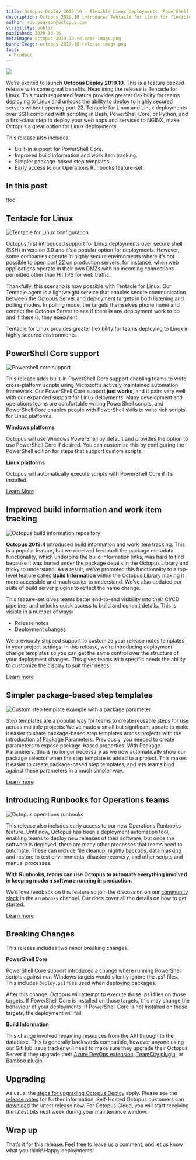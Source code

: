 ```yaml
---
title: Octopus Deploy 2019.10 - Flexible Linux deployments, PowerShell Core support, Operations RunBooks EAP
description: Octopus 2019.10 introduces Tentacle for Linux for flexible Linux deployments, built-in PowerShell Core support, simpler build information and releas notes, and early access to RunBooks for your operations teams.
author: rob.pearson@octopus.com
visibility: public
published: 2020-10-16
metaImage: octopus-2019.10-release-image.png
bannerImage: octopus-2019.10-release-image.png
tags:
 - Product
---
```


![](octopus-2019.10-release-image.png)

We’re excited to launch **Octopus Deploy 2019.10**. This is a feature packed release with some great benefits. Headlining the release is Tentacle for Linux. This much requested feature provides greater flexibility for teams deploying to Linux and unlocks the ability to deploy to highly secured servers without opening port 22. Tentacle for Linux and Linux deployments over SSH combined with scripting in Bash, PowerShell Core, or Python, and a first-class step to deploy your web apps and services to NGINX, make Octopus a great option for Linux deployments. 

This release also includes:

* Built-in support for PowerShell Core.
* Improved build information and work item tracking.
* Simpler package-based step templates.
* Early access to our Operations Runbooks feature-set.

<h2>In this post</h2>

!toc

## Tentacle for Linux

![Tentacle for Linux configuration](linux-tentacle.png "width=600")

Octopus first introduced support for Linux deployments over secure shell (SSH) in version 3.0 and it’s a popular option for deployments. However, some companies operate in highly secure environments where it’s not possible to open port 22 on production servers, for instance, when web applications operate in their own DMZs with no incoming connections permitted other than HTTPS for web traffic. 

Thankfully, this scenario is now possible with Tentacle for Linux. Our Tentacle agent is a lightweight service that enables secure communication between the Octopus Server and deployment targets in both listening and polling modes. In polling mode, the targets themselves phone home and contact the Octopus Server to see if there is any deployment work to do and if there is, they execute it. 

Tentacle for Linux provides greater flexibility for teams deploying to Linux in highly secured environments.

## PowerShell Core support

![Powershell core support](powershell-core.png "width=600")

This release adds built-in PowerShell Core support enabling teams to write cross-platform scripts using Microsoft’s actively maintained automation framework. Our PowerShell Core support **just works**, and it pairs very well with our expanded support for Linux deloyments. Many development and operations teams are comfortable writing PowerShell scripts, and PowerShell Core enables people with PowerShell skills to write rich scripts for Linux platforms.

**Windows platforms**

Octopus will use Windows PowerShell by default and provides the option to use PowerShell Core if desired. You can customize this by configuring the PowerShell edition for steps that support custom scripts.

**Linux platforms**

Octopus will automatically execute scripts with PowerShell Core if it’s installed. 

[Learn More](http://octopus.com/docs/deployment-examples/custom-scripts/powershell-core)

## Improved build information and work item tracking

![Octopus build information repository](build-information-repository.png  "width=600")

**Octopus 2019.4** introduced build information and work item tracking. This is a popular feature, but we received feedback the package metadata functionality, which underpins the build information links, was hard to find because it was buried under the package details in the Octopus Library and tricky to understand. As a result, we’ve promoted this functionality to a top-level feature called **Build Information** within the Octopus Library making it more accessible and much easier to understand. We’ve also updated our suite of build server plugins to reflect the name change.

This feature-set gives teams better end-to-end visibility into their CI/CD pipelines and unlocks quick access to build and commit details. This is visible in a number of ways:

- Release notes
- Deployment changes

We previously shipped support to customize your release notes templates in your project settings. In this release, we’re introducing deployment change templates so you can get the same control over the structure of your deployment changes. This gives teams with specific needs the ability to customize the display to suit their needs. 

[Learn more](https://octopus.com/docs/packaging-applications/build-servers#build-information)

## Simpler package-based step templates

![Custom step template example with a package parameter](step-template-package-params.png  "width=600")

Step templates are a popular way for teams to create reusable steps for use across multiple projects. We’ve made a small but significant update to make it easier to share package-based step templates across projects with the introduction of Package Parameters. Previously, you needed to create parameters to expose package-based properties. With Package Parameters, this is no longer necessary as we now automatically show our package selector when the step template is added to a project. This makes it easier to create package-based step templates, and lets teams bind against these parameters in a much simpler way.

[Learn more](https://octopus.com/docs/deployment-process/steps/custom-step-templates)

## Introducing Runbooks for Operations teams

![Octopus operations runbooks](runbook-details.png  "width=600")

This release also includes early access to our new Operations Runbooks feature. Until now, Octopus has been a deployment automation tool, enabling teams to deploy new releases of their software, but once the software is deployed, there are many other processes that teams need to automate. These can include file cleanup, nightly backups, data masking and restore to test environments, disaster recovery, and other scripts and manual processes. 

**With Runbooks, teams can use Octopus to automate everything involved in keeping modern software running in production.**

We’d love feedback on this feature so join the discussion on our [community slack](https://octopus.com/slack) in the `#runbooks` channel. Our docs cover all the details on how to get started.

[Learn more](/blog/2019-10/operations-runbooks/index.md)

## Breaking Changes

This release includes two minor breaking changes. 

**PowerShell Core**

PowerShell Core support introduced a change where running PowerShell scripts against non-Windows targets would silently ignore the .ps1 files. This includes `Deploy.ps1` files used when deploying packages. 

After this change, Octopus will attempt to execute those .ps1 files on those targets. If PowerShell Core is installed on those targets, this may change the behaviour of your deployments. If PowerShell Core is not installed on those targets, the deployment will fail.

**Build Information** 

This change involved renaming resources from the API through to the database. This is generally backwards compatible, however anyone using our GitHub issue tracker will need to make sure they upgrade their Octopus Server if they upgrade their [Azure DevOps extension](https://marketplace.visualstudio.com/items?itemName=octopusdeploy.octopus-deploy-build-release-tasks), [TeamCity plugin](https://plugins.jetbrains.com/plugin/9038-octopus-deploy-integration), or [Bamboo plugin](https://marketplace.atlassian.com/apps/1217235/octopus-deploy-bamboo-add-on).

## Upgrading

As usual the [steps for upgrading Octopus Deploy](https://octopus.com/docs/administration/upgrading) apply. Please see the [release notes](https://octopus.com/downloads/compare?to=2018.9.0) for further information. Self-Hosted Octopus customers can [download](https://octopus.com/downloads/2018.10.0) the latest release now. For Octopus Cloud, you will start receiving the latest bits next week during your maintenance window. 

## Wrap up

That’s it for this release. Feel free to leave us a comment, and let us know what you think! Happy deployments!